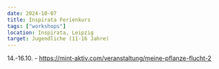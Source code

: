 ```yaml
---
date: 2024-10-07
title: Inspirata Ferienkurs
tags: ["workshops"]
location: Inspirata, Leipzig
target: Jugendliche (11-16 Jahre)
---
```


14.-16.10. - https://mint-aktiv.com/veranstaltung/meine-pflanze-flucht-2
